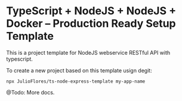 # TypeScript + NodeJS + NodeJS + Docker – Production Ready Setup Template

This is a project template for NodeJS webservice RESTful API with typescript.

To create a new project based on this template usign degit:

```
npx JulioFlores/ts-node-express-template my-app-name
```

@Todo: More docs.
